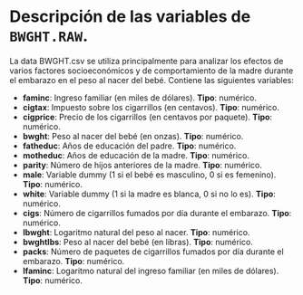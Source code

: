 # Descripción de las variables de `BWGHT.RAW`.

La data BWGHT.csv se utiliza principalmente para analizar los efectos de varios factores socioeconómicos y de comportamiento de la madre durante el embarazo en el peso al nacer del bebé. 
Contiene las siguientes variables:


- **faminc**: Ingreso familiar (en miles de dólares). **Tipo**: numérico.
- **cigtax**: Impuesto sobre los cigarrillos (en centavos). **Tipo**: numérico.
- **cigprice**: Precio de los cigarrillos (en centavos por paquete). **Tipo**: numérico.
- **bwght**: Peso al nacer del bebé (en onzas). **Tipo**: numérico.
- **fatheduc**: Años de educación del padre. **Tipo**: numérico.
- **motheduc**: Años de educación de la madre. **Tipo**: numérico.
- **parity**: Número de hijos anteriores de la madre. **Tipo**: numérico.
- **male**: Variable dummy (1 si el bebé es masculino, 0 si es femenino). **Tipo**: numérico.
- **white**: Variable dummy (1 si la madre es blanca, 0 si no lo es). **Tipo**: numérico.
- **cigs**: Número de cigarrillos fumados por día durante el embarazo. **Tipo**: numérico.
- **lbwght**: Logaritmo natural del peso al nacer. **Tipo**: numérico.
- **bwghtlbs**: Peso al nacer del bebé (en libras). **Tipo**: numérico.
- **packs**: Número de paquetes de cigarrillos fumados por día durante el embarazo. **Tipo**: numérico.
- **lfaminc**: Logaritmo natural del ingreso familiar (en miles de dólares). **Tipo**: numérico.

